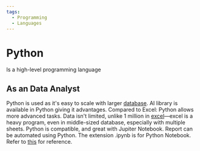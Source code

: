 ```yaml
---
tags:
  - Programming
  - Languages
---
```

# Python
Is a high-level programming language 
## As an Data Analyst
Python is used as it's easy to scale with larger [database](Database).
AI library is available in Python giving it advantages.
Compared to Excel:
	Python allows more advanced tasks.
	Data isn't limited, unlike 1 million in [excel](Excel)—excel is a heavy program, even in middle-sized database, especially with multiple sheets.
Python is compatible, and great with Jupiter Notebook.
Report can be automated using Python.
The extension .ipynb is for Python Notebook.
Refer to [this](https://colab.research.google.com/drive/1ERSFOaF98qANRbcjLpItOYZbPSCusAVH?usp=share_link) for reference.